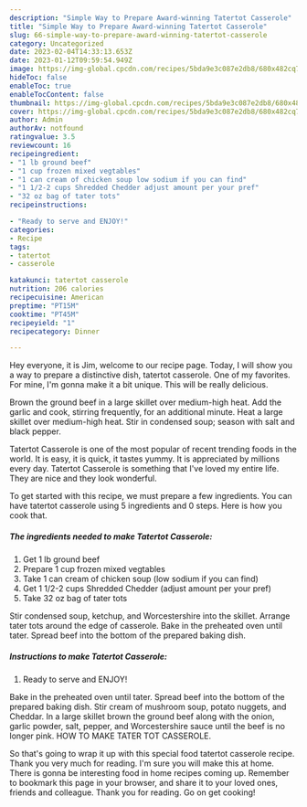 ```yaml
---
description: "Simple Way to Prepare Award-winning Tatertot Casserole"
title: "Simple Way to Prepare Award-winning Tatertot Casserole"
slug: 66-simple-way-to-prepare-award-winning-tatertot-casserole
category: Uncategorized
date: 2023-02-04T14:33:13.653Z
date: 2023-01-12T09:59:54.949Z
image: https://img-global.cpcdn.com/recipes/5bda9e3c087e2db8/680x482cq70/tatertot-casserole-recipe-main-photo.jpg
hideToc: false
enableToc: true
enableTocContent: false
thumbnail: https://img-global.cpcdn.com/recipes/5bda9e3c087e2db8/680x482cq70/tatertot-casserole-recipe-main-photo.jpg
cover: https://img-global.cpcdn.com/recipes/5bda9e3c087e2db8/680x482cq70/tatertot-casserole-recipe-main-photo.jpg
author: Admin
authorAv: notfound
ratingvalue: 3.5
reviewcount: 16
recipeingredient:
- "1 lb ground beef"
- "1 cup frozen mixed vegtables"
- "1 can cream of chicken soup low sodium if you can find"
- "1 1/2-2 cups Shredded Chedder adjust amount per your pref"
- "32 oz bag of tater tots"
recipeinstructions:

- "Ready to serve and ENJOY!"
categories:
- Recipe
tags:
- tatertot
- casserole

katakunci: tatertot casserole 
nutrition: 206 calories
recipecuisine: American
preptime: "PT15M"
cooktime: "PT45M"
recipeyield: "1"
recipecategory: Dinner

---
```



Hey everyone, it is Jim, welcome to our recipe page. Today, I will show you a way to prepare a distinctive dish, tatertot casserole. One of my favorites. For mine, I'm gonna make it a bit unique. This will be really delicious.

Brown the ground beef in a large skillet over medium-high heat. Add the garlic and cook, stirring frequently, for an additional minute. Heat a large skillet over medium-high heat. Stir in condensed soup; season with salt and black pepper.

Tatertot Casserole is one of the most popular of recent trending foods in the world. It is easy, it is quick, it tastes yummy. It is appreciated by millions every day. Tatertot Casserole is something that I've loved my entire life. They are nice and they look wonderful.


To get started with this recipe, we must prepare a few ingredients. You can have tatertot casserole using 5 ingredients and 0 steps. Here is how you cook that.

<!--inarticleads1-->

##### The ingredients needed to make Tatertot Casserole:

1. Get 1 lb ground beef
1. Prepare 1 cup frozen mixed vegtables
1. Take 1 can cream of chicken soup (low sodium if you can find)
1. Get 1 1/2-2 cups Shredded Chedder (adjust amount per your pref)
1. Take 32 oz bag of tater tots


Stir condensed soup, ketchup, and Worcestershire into the skillet. Arrange tater tots around the edge of casserole. Bake in the preheated oven until tater. Spread beef into the bottom of the prepared baking dish. 

<!--inarticleads2-->

##### Instructions to make Tatertot Casserole:


1. Ready to serve and ENJOY!

Bake in the preheated oven until tater. Spread beef into the bottom of the prepared baking dish. Stir cream of mushroom soup, potato nuggets, and Cheddar. In a large skillet brown the ground beef along with the onion, garlic powder, salt, pepper, and Worcestershire sauce until the beef is no longer pink. HOW TO MAKE TATER TOT CASSEROLE. 

So that's going to wrap it up with this special food tatertot casserole recipe. Thank you very much for reading. I'm sure you will make this at home. There is gonna be interesting food in home recipes coming up. Remember to bookmark this page in your browser, and share it to your loved ones, friends and colleague. Thank you for reading. Go on get cooking!
